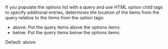 If you populate the options list with a query and use HTML
option child tags to specify additional entries, determines
the location of the items from the query relative to the items
from the option tags:

- above: Put the query items above the options items.
- below: Put the query items below the options items.

Default: above